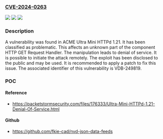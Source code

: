 ### [CVE-2024-0263](https://cve.mitre.org/cgi-bin/cvename.cgi?name=CVE-2024-0263)
![](https://img.shields.io/static/v1?label=Product&message=Ultra%20Mini%20HTTPd&color=blue)
![](https://img.shields.io/static/v1?label=Version&message=%3D%201.21%20&color=brighgreen)
![](https://img.shields.io/static/v1?label=Vulnerability&message=CWE-404%20Denial%20of%20Service&color=brighgreen)

### Description

A vulnerability was found in ACME Ultra Mini HTTPd 1.21. It has been classified as problematic. This affects an unknown part of the component HTTP GET Request Handler. The manipulation leads to denial of service. It is possible to initiate the attack remotely. The exploit has been disclosed to the public and may be used. It is recommended to apply a patch to fix this issue. The associated identifier of this vulnerability is VDB-249819.

### POC

#### Reference
- https://packetstormsecurity.com/files/176333/Ultra-Mini-HTTPd-1.21-Denial-Of-Service.html

#### Github
- https://github.com/fkie-cad/nvd-json-data-feeds

